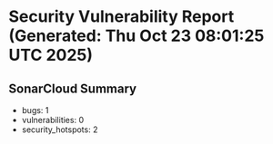 # Security Vulnerability Report (Generated: Thu Oct 23 08:01:25 UTC 2025)


## SonarCloud Summary
* bugs: 1
* vulnerabilities: 0
* security_hotspots: 2

